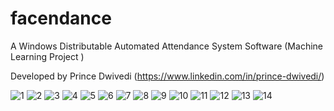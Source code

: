 # facendance 
A Windows Distributable Automated Attendance System Software (Machine Learning Project )


Developed by Prince Dwivedi  (https://www.linkedin.com/in/prince-dwivedi/)






![1](https://user-images.githubusercontent.com/88903517/214464790-03d973d2-d1bc-44f5-977b-4b4a40a5ae2e.jpg)
![2](https://user-images.githubusercontent.com/88903517/214464853-e75fe7b4-b796-4b5a-942e-200a134d098b.jpg)
![3](https://user-images.githubusercontent.com/88903517/214464861-82b2d0b4-4612-45fb-9424-a33131902d2f.jpg)
![4](https://user-images.githubusercontent.com/88903517/214464865-d847489f-ba0b-4317-a5f1-1b29dd990c54.jpg)
![5](https://user-images.githubusercontent.com/88903517/214467889-edc1a044-b8b7-4562-b8de-c49e7dd770e2.jpg)
![6](https://user-images.githubusercontent.com/88903517/214467895-1ddc672f-0d59-45dd-8e43-893d1243df3d.jpg)
![7](https://user-images.githubusercontent.com/88903517/214467901-eef45ba5-4288-4e6e-b286-dbf41b2a37b2.jpg)
![8](https://user-images.githubusercontent.com/88903517/214467911-3c2c73fb-2674-4711-94f5-2c257e1ded69.jpg)
![9](https://user-images.githubusercontent.com/88903517/214467922-ad126414-d0f9-4bee-9c06-f74635631a26.jpg)
![10](https://user-images.githubusercontent.com/88903517/214467929-3131a4fc-ad5e-4289-954c-62eeca1047b7.jpg)
![11](https://user-images.githubusercontent.com/88903517/214467935-aa3adc92-37c8-4a7f-8378-dd239284968d.jpg)
![12](https://user-images.githubusercontent.com/88903517/214467954-f20146e7-3e2e-48e8-b751-c109bbb9e9f2.jpg)
![13](https://user-images.githubusercontent.com/88903517/214467963-c7d4e2ac-2463-4e90-a9d8-0d7ce4e1c070.jpg)
![14](https://user-images.githubusercontent.com/88903517/214467975-8346080a-1bc5-47d2-9a91-aeede9a401cd.jpg)

